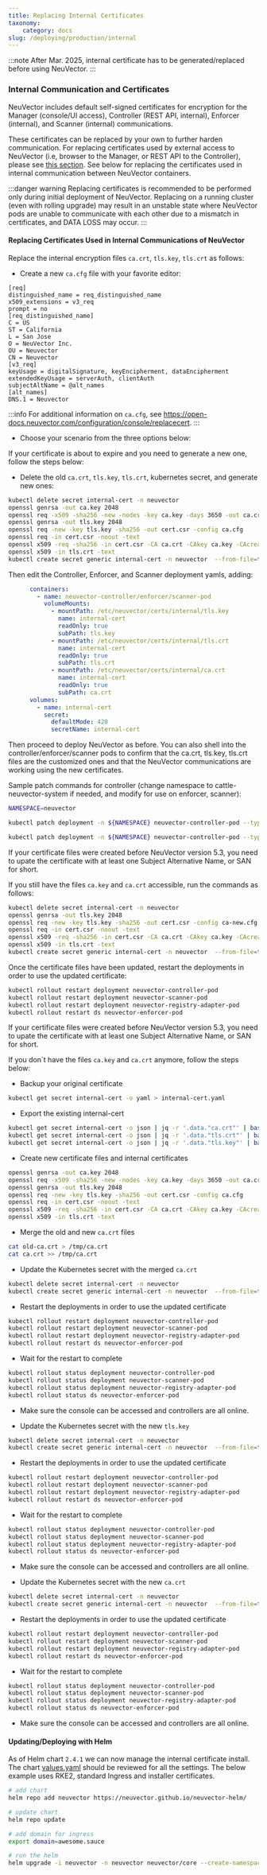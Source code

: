 ```yaml
---
title: Replacing Internal Certificates
taxonomy:
    category: docs
slug: /deploying/production/internal
---
```


:::note
After Mar. 2025, internal certificate has to be generated/replaced before using NeuVector.
:::

### Internal Communication and Certificates

NeuVector includes default self-signed certificates for encryption for the Manager (console/UI access), Controller (REST API, internal), Enforcer (internal), and Scanner (internal) communications.

These certificates can be replaced by your own to further harden communication. For replacing certificates used by external access to NeuVector (i.e, browser to the Manager, or REST API to the Controller), please see [this section](../../configuration/console/replacecert/). See below for replacing the certificates used in internal communication between NeuVector containers.

:::danger warning
Replacing certificates is recommended to be performed only during initial deployment of NeuVector. Replacing on a running cluster (even with rolling upgrade) may result in an unstable state where NeuVector pods are unable to communicate with each other due to a mismatch in certificates, and DATA LOSS may occur.
:::

#### Replacing Certificates Used in Internal Communications of NeuVector

Replace the internal encryption files `ca.crt`, `tls.key`, `tls.crt` as follows:

+ Create a new `ca.cfg` file with your favorite editor:

```shell
[req]
distinguished_name = req_distinguished_name
x509_extensions = v3_req
prompt = no
[req_distinguished_name]
C = US
ST = California
L = San Jose
O = NeuVector Inc.
OU = Neuvector
CN = Neuvector
[v3_req]
keyUsage = digitalSignature, keyEncipherment, dataEncipherment
extendedKeyUsage = serverAuth, clientAuth
subjectAltName = @alt_names
[alt_names]
DNS.1 = Neuvector
```

:::info
For additional information on `ca.cfg`, see https://open-docs.neuvector.com/configuration/console/replacecert.
:::

+ Choose your scenario from the three options below:

<Tabs>
<TabItem value="new_cert" label="New certificate">
If your certificate is about to expire and you need to generate a new one, follow the steps below:

+ Delete the old `ca.crt`, `tls.key`, `tls.crt`, kubernetes secret, and generate new ones:

```bash
kubectl delete secret internal-cert -n neuvector
openssl genrsa -out ca.key 2048
openssl req -x509 -sha256 -new -nodes -key ca.key -days 3650 -out ca.crt
openssl genrsa -out tls.key 2048
openssl req -new -key tls.key -sha256 -out cert.csr -config ca.cfg
openssl req -in cert.csr -noout -text
openssl x509 -req -sha256 -in cert.csr -CA ca.crt -CAkey ca.key -CAcreateserial -out tls.crt -days 3650 -extensions 'v3_req' -extfile ca.cfg
openssl x509 -in tls.crt -text
kubectl create secret generic internal-cert -n neuvector  --from-file=tls.key --from-file=tls.crt --from-file=ca.crt
```

Then edit the Controller, Enforcer, and Scanner deployment yamls, adding:

```yaml
      containers:
        - name: neuvector-controller/enforcer/scanner-pod
          volumeMounts:
            - mountPath: /etc/neuvector/certs/internal/tls.key
              name: internal-cert
              readOnly: true
              subPath: tls.key
            - mountPath: /etc/neuvector/certs/internal/tls.crt
              name: internal-cert
              readOnly: true
              subPath: tls.crt
            - mountPath: /etc/neuvector/certs/internal/ca.crt
              name: internal-cert
              readOnly: true
              subPath: ca.crt
      volumes:
        - name: internal-cert
          secret:
            defaultMode: 420
            secretName: internal-cert
```

Then proceed to deploy NeuVector as before. You can also shell into the controller/enforcer/scanner pods to confirm that the ca.crt, tls.key, tls.crt files are the customized ones and that the NeuVector communications are working using the new certificates.

Sample patch commands for controller (change namespace to cattle-neuvector-system if needed, and modify for use on enforcer, scanner):

```bash
NAMESPACE=neuvector

kubectl patch deployment -n ${NAMESPACE} neuvector-controller-pod --type='json' -p='[{"op": "add", "path": "/spec/template/spec/volumes/-", "value": {"name": "internal-cert", "secret": {"defaultMode": 420, "secretName": "internal-cert"}} } ]'

kubectl patch deployment -n ${NAMESPACE} neuvector-controller-pod --type='json' -p='[{"op": "add", "path": "/spec/template/spec/containers/0/volumeMounts", "value": [{"mountPath": "/etc/neuvector/certs/internal/cert.key", "name": "internal-cert", "readOnly": true, "subPath": "cert.key"}, {"mountPath": "/etc/neuvector/certs/internal/cert.pem", "name": "internal-cert", "readOnly": true, "subPath": "cert.pem"}, {"mountPath": "/etc/neuvector/certs/internal/ca.cert", "name": "internal-cert", "readOnly": true, "subPath": "ca.cert"} ] } ]'
```
</TabItem>
<TabItem value="update_cert" label="Update current certificate with SANs">
If your certificate files were created before NeuVector version 5.3, you need to upate the certificate with at least one Subject Alternative Name, or SAN for short.

If you still have the files `ca.key` and `ca.crt` accessible, run the commands as follows:

```bash
kubectl delete secret internal-cert -n neuvector
openssl genrsa -out tls.key 2048
openssl req -new -key tls.key -sha256 -out cert.csr -config ca-new.cfg
openssl req -in cert.csr -noout -text
openssl x509 -req -sha256 -in cert.csr -CA ca.crt -CAkey ca.key -CAcreateserial -out tls.crt -days 3650 -extensions 'v3_req' -extfile ca-new.cfg
openssl x509 -in tls.crt -text
kubectl create secret generic internal-cert -n neuvector  --from-file=tls.key --from-file=tls.crt --from-file=ca.crt
```

Once the certificate files have been updated, restart the deployments in order to use the updated certificate:

```bash
kubectl rollout restart deployment neuvector-controller-pod
kubectl rollout restart deployment neuvector-scanner-pod
kubectl rollout restart deployment neuvector-registry-adapter-pod 
kubectl rollout restart ds neuvector-enforcer-pod

```
</TabItem>
<TabItem value="regenarate_cert" label="Regenarate certificate files and add SANs">
If your certificate files were created before NeuVector version 5.3, you need to upate the certificate with at least one Subject Alternative Name, or SAN for short.

If you don´t have the files `ca.key` and `ca.crt` anymore, follow the steps below:


+ Backup your original certificate

```bash
kubectl get secret internal-cert -o yaml > internal-cert.yaml
```

+ Export the existing internal-cert

```bash
kubectl get secret internal-cert -o json | jq -r '.data."ca.crt"' | base64 -d > old-ca.crt
kubectl get secret internal-cert -o json | jq -r '.data."tls.crt"' | base64 -d > old-tls.crt
kubectl get secret internal-cert -o json | jq -r '.data."tls.key"' | base64 -d > old-tls.key
```

+ Create new certificate files and internal certificates

```bash
openssl genrsa -out ca.key 2048
openssl req -x509 -sha256 -new -nodes -key ca.key -days 3650 -out ca.crt
openssl genrsa -out tls.key 2048
openssl req -new -key tls.key -sha256 -out cert.csr -config ca.cfg
openssl req -in cert.csr -noout -text
openssl x509 -req -sha256 -in cert.csr -CA ca.crt -CAkey ca.key -CAcreateserial -out tls.crt -days 3650 -extensions 'v3_req' -extfile ca.cfg
openssl x509 -in tls.crt -text
```

+ Merge the old and new `ca.crt` files

```bash
cat old-ca.crt > /tmp/ca.crt
cat ca.crt >> /tmp/ca.crt
```

+ Update the Kubernetes secret with the merged `ca.crt`

```bash
kubectl delete secret internal-cert -n neuvector
kubectl create secret generic internal-cert -n neuvector  --from-file=tls.key=old-tls.key --from-file=tls.crt=old-tls.crt --from-file=ca.crt=/tmp/ca.crt
```

+ Restart the deployments in order to use the updated certificate

```bash
kubectl rollout restart deployment neuvector-controller-pod
kubectl rollout restart deployment neuvector-scanner-pod
kubectl rollout restart deployment neuvector-registry-adapter-pod 
kubectl rollout restart ds neuvector-enforcer-pod
```

+ Wait for the restart to complete

```bash
kubectl rollout status deployment neuvector-controller-pod
kubectl rollout status deployment neuvector-scanner-pod
kubectl rollout status deployment neuvector-registry-adapter-pod 
kubectl rollout status ds neuvector-enforcer-pod
```

+ Make sure the console can be accessed and controllers are all online.

+ Update the Kubernetes secret with the new `tls.key`

```bash
kubectl delete secret internal-cert -n neuvector
kubectl create secret generic internal-cert -n neuvector  --from-file=tls.key=tls.key --from-file=tls.crt=tls.crt --from-file=ca.crt=/tmp/ca.crt
```

+ Restart the deployments in order to use the updated certificate

```bash
kubectl rollout restart deployment neuvector-controller-pod
kubectl rollout restart deployment neuvector-scanner-pod
kubectl rollout restart deployment neuvector-registry-adapter-pod 
kubectl rollout restart ds neuvector-enforcer-pod
```

+ Wait for the restart to complete

```bash
kubectl rollout status deployment neuvector-controller-pod
kubectl rollout status deployment neuvector-scanner-pod
kubectl rollout status deployment neuvector-registry-adapter-pod 
kubectl rollout status ds neuvector-enforcer-pod
```

+ Make sure the console can be accessed and controllers are all online.

+ Update the Kubernetes secret with the new `ca.crt`

```bash
kubectl delete secret internal-cert -n neuvector
kubectl create secret generic internal-cert -n neuvector  --from-file=tls.key=tls.key --from-file=tls.crt=tls.crt --from-file=ca.crt=ca.crt
```

+ Restart the deployments in order to use the updated certificate

```bash
kubectl rollout restart deployment neuvector-controller-pod
kubectl rollout restart deployment neuvector-scanner-pod
kubectl rollout restart deployment neuvector-registry-adapter-pod 
kubectl rollout restart ds neuvector-enforcer-pod
```

+ Wait for the restart to complete

```bash
kubectl rollout status deployment neuvector-controller-pod
kubectl rollout status deployment neuvector-scanner-pod
kubectl rollout status deployment neuvector-registry-adapter-pod 
kubectl rollout status ds neuvector-enforcer-pod
```

+ Make sure the console can be accessed and controllers are all online.
</TabItem>
</Tabs>

#### Updating/Deploying with Helm

As of Helm chart `2.4.1` we can now manage the internal certificate install. The chart [values.yaml](https://github.com/neuvector/neuvector-helm/blob/master/charts/core/values.yaml) should be reviewed for all the settings. The below example uses RKE2, standard Ingress and installer certificates.

```bash
# add chart
helm repo add neuvector https://neuvector.github.io/neuvector-helm/

# update chart
helm repo update

# add domain for ingress
export domain=awesome.sauce

# run the helm 
helm upgrade -i neuvector -n neuvector neuvector/core --create-namespace  --set imagePullSecrets=regsecret --set k3s.enabled=true --set k3s.runtimePath=/run/k3s/containerd/containerd.sock --set manager.ingress.enabled=true --set manager.ingress.host=neuvector.$domain --set manager.svc.type=ClusterIP --set controller.pvc.enabled=true --set controller.pvc.capacity=500Mi --set controller.internal.certificate.secret=internal-cert --set cve.scanner.internal.certificate.secret=internal-cert --set enforcer.internal.certificate.secret=internal-cert
```
